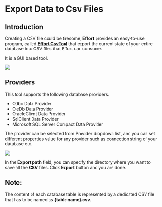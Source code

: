 # Export Data to Csv Files

## Introduction

Creating a CSV file could be tiresome, **Effort** provides an easy-to-use program, called [**Effort.CsvTool**](https://github.com/zzzprojects/effort/tree/develop/Main/Source/Effort.CsvTool) that export the current state of your entire database into CSV files that Effort can consume. 

It is a GUI based tool.

<img src="https://raw.githubusercontent.com/zzzprojects/EntityFramework-Effort/master/docs/images/csv-tool-1.png">

## Providers

This tool supports the following database providers.

 - Odbc Data Provider
 - OleDb Data Provider
 - OracleClient Data Provider
 - SqlClient Data Provider
 - Microsoft SQL Server Compact Data Provider

The provider can be selected from Provider dropdown list, and you can set different properties value for any provider such as connection string of your database etc.

<img src="https://raw.githubusercontent.com/zzzprojects/EntityFramework-Effort/master/docs/images/csv-tool-2.png">

In the **Export path** field, you can specify the directory where you want to save all the **CSV** files. Click **Export** button and you are done.

## Note:

The content of each database table is represented by a dedicated CSV file that has to be named as **{table name}.csv**.




